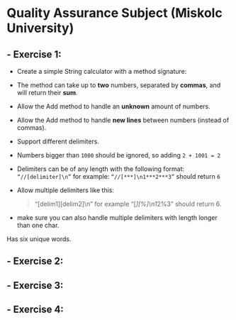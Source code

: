 # Quality Assurance Subject (Miskolc University)

## - Exercise 1: 

- Create a simple String calculator with a method signature:
- The method can take up to __two__ numbers, separated by __commas__, and will return their __sum__. 
- Allow the Add method to handle an __unknown__ amount of numbers.
- Allow the Add method to handle __new lines__ between numbers (instead of commas).
- Support different delimiters.
- Numbers bigger than `1000` should be ignored, so adding `2 + 1001 = 2`
- Delimiters can be of any length with the following format: `“//[delimiter]\n”` for example: `“//[***]\n1***2***3”` should return `6`
- Allow multiple delimiters like this:
     > “[delim1][delim2]\n” for example “[*][%]\n1*2%3” should return 6.

- make sure you can also handle multiple delimiters with length longer than one char.

Has six unique words.

## - Exercise 2: 

## - Exercise 3: 

## - Exercise 4: 

